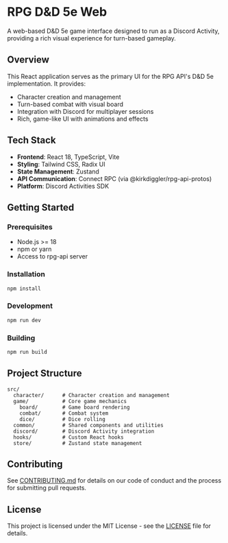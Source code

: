 # RPG D&D 5e Web

A web-based D&D 5e game interface designed to run as a Discord Activity, providing a rich visual experience for turn-based gameplay.

## Overview

This React application serves as the primary UI for the RPG API's D&D 5e implementation. It provides:

- Character creation and management
- Turn-based combat with visual board
- Integration with Discord for multiplayer sessions
- Rich, game-like UI with animations and effects

## Tech Stack

- **Frontend**: React 18, TypeScript, Vite
- **Styling**: Tailwind CSS, Radix UI
- **State Management**: Zustand
- **API Communication**: Connect RPC (via @kirkdiggler/rpg-api-protos)
- **Platform**: Discord Activities SDK

## Getting Started

### Prerequisites

- Node.js >= 18
- npm or yarn
- Access to rpg-api server

### Installation

```bash
npm install
```

### Development

```bash
npm run dev
```

### Building

```bash
npm run build
```

## Project Structure

```
src/
  character/      # Character creation and management
  game/           # Core game mechanics
    board/        # Game board rendering
    combat/       # Combat system
    dice/         # Dice rolling
  common/         # Shared components and utilities
  discord/        # Discord Activity integration
  hooks/          # Custom React hooks
  store/          # Zustand state management
```

## Contributing

See [CONTRIBUTING.md](CONTRIBUTING.md) for details on our code of conduct and the process for submitting pull requests.

## License

This project is licensed under the MIT License - see the [LICENSE](LICENSE) file for details.
